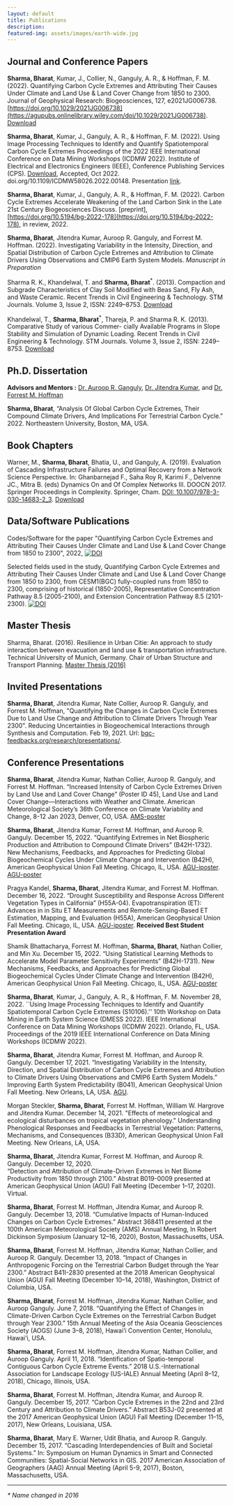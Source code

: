 ```yaml
---
layout: default
title: Publications 
description: 
featured-img: assets/images/earth-wide.jpg
---
```

## Journal and Conference Papers
**Sharma, Bharat**, Kumar, J., Collier, N., Ganguly, A. R., & Hoffman, F. M. (2022). Quantifying Carbon Cycle Extremes and Attributing Their Causes Under Climate and Land Use & Land Cover Change from 1850 to 2300. Journal of Geophysical Research: Biogeosciences, 127, e2021JG006738. [https://doi.org/10.1029/2021JG006738](https://agupubs.onlinelibrary.wiley.com/doi/10.1029/2021JG006738). [Download](./papers/Sharma_2022_CarbonExtremes_LULCC.pdf)

**Sharma, Bharat**, Kumar, J., Ganguly, A. R., & Hoffman, F. M. (2022).
Using Image Processing Techniques to Identify and Quantify Spatiotemporal Carbon Cycle Extremes
Proceedings of the 2022 IEEE International Conference on Data Mining Workshops (ICDMW 2022). 
Institute of Electrical and Electronics Engineers (IEEE), Conference Publishing Services (CPS). 
[Download](./papers/Sharma_2022_SpatioTemporalExtremes_ICDM.pdf), Accepted, Oct 2022. 
doi.org/10.1109/ICDMW58026.2022.00148.
Presentation [link](https://docs.google.com/presentation/d/1dqk7v7TJbtoGt4UzblRbH3VisS1Jn79duDdglGfubkY/edit?usp=sharing).

**Sharma, Bharat**, Kumar, J., Ganguly, A. R., & Hoffman, F. M. (2022).
Carbon Cycle Extremes Accelerate Weakening of the Land Carbon Sink in the Late 21st Century
Biogeosciences Discuss. [preprint], [https://doi.org/10.5194/bg-2022-178](https://doi.org/10.5194/bg-2022-178), in review, 2022.

**Sharma, Bharat**, Jitendra Kumar, Auroop R. Ganguly, and Forrest M. Hoffman. (2022).
Investigating Variability in the Intensity, Direction, and Spatial Distribution of Carbon Cycle Extremes and Attribution to Climate Drivers Using Observations and CMIP6 Earth System Models.
_Manuscript in Preparation_ 

Sharma R. K., Khandelwal, T. and **Sharma, Bharat**<sup>*</sup>. (2013). Compaction and Subgrade Characteristics of Clay
Soil Modified with Beas Sand, Fly Ash, and Waste Ceramic. Recent Trends in Civil Engineering & Technology.
STM Journals. Volume 3, Issue 2, ISSN: 2249–8753. 
[Download](./papers/Characteristic_paper_UG.pdf) <br>


Khandelwal, T., **Sharma, Bharat**<sup>*</sup>, Thareja, P. and Sharma R. K. (2013). Comparative Study of various Commer-
cially Available Programs in Slope Stability and Simulation of Dynamic Loading. Recent Trends in Civil Engineering
& Technology. STM Journals. Volume 3, Issue 2, ISSN: 2249–8753. 
[Download](./papers/Comparative_paper_UG.pdf) <br>


## Ph.D. Dissertation

**Advisors and Mentors :** <a href="https://coe.northeastern.edu/people/ganguly-auroop/" target="_blank">Dr. Auroop R. Ganguly</a>, <a href="https://www.ornl.gov/staff-profile/jitendra-kumar" target="_blank">Dr. Jitendra Kumar</a>, and <a href="https://www.climatemodeling.org/~forrest/" target="_blank">Dr. Forrest M. Hoffman</a>

**Sharma, Bharat**, “Analysis Of Global Carbon Cycle Extremes, Their Compound Climate Drivers, And Implications For Terrestrial Carbon Cycle.” 2022. Northeastern University, Boston, MA, USA. 


## Book Chapters

Warner, M., **Sharma, Bharat**, Bhatia, U., and Ganguly, A. (2019).
Evaluation of Cascading Infrastructure Failures and Optimal Recovery from a Network Science Perspective. 
In: Ghanbarnejad F., Saha Roy R, Karimi F., Delvenne JC., Mitra B. (eds) Dynamics On and Of Complex Networks III. DOOCN 2017. 
Springer Proceedings in Complexity. Springer, Cham. 
[DOI: 10.1007/978-3-030-14683-2_3](https://doi.org/10.1007/978-3-030-14683-2_3).
[Download](./papers/Warner_2019_Network.pdf)


## Data/Software Publications

Codes/Software for the paper "Quantifying Carbon Cycle Extremes and Attributing Their Causes Under Climate and Land Use & Land Cover Change from 1850 to 2300", 2022, [![DOI](https://zenodo.org/badge/413554760.svg)](https://zenodo.org/badge/latestdoi/413554760)

Selected fields used in the study, Quantifying Carbon Cycle Extremes and Attributing Their Causes Under Climate and Land Use & Land Cover Change from 1850 to 2300, from CESM1(BGC) fully-coupled runs from 1850 to 2300, comprising of historical (1850-2005), Representative Concentration Pathway 8.5 (2005-2100), and Extension Concentration Pathway 8.5 (2101-2300). [![DOI](https://zenodo.org/badge/DOI/10.5281/zenodo.5548153.svg)](https://doi.org/10.5281/zenodo.5548153)


## Master Thesis

Sharma, Bharat. (2016). Resilience in Urban Citie: An approach to study interaction between evacuation and
land use & transportation infrastructure. Technical University of Munich, Germany. Chair of Urban Structure and
Transport Planning.
[Master Thesis (2016)](./papers/Sharma_masterthesis_TUM_2016.pdf) <br>

## Invited Presentations
**Sharma, Bharat**, Jitendra Kumar, Nate Collier, Auroop R. Ganguly, and Forrest M. Hoffman, "Quantifying the Changes in Carbon Cycle Extremes Due to Land Use Change and Attribution to Climate Drivers Through Year 2300". Reducing Uncertainties in Biogeochemical Interactions through Synthesis and Computation. Feb 19, 2021. Url: [bgc-feedbacks.org/research/presentations/](https://www.bgc-feedbacks.org/research/presentations/Sharma_RUBISCO-SFA_20210219.pdf).


## Conference Presentations

**Sharma, Bharat**, Jitendra Kumar, Nathan Collier, Auroop R. Ganguly, and Forrest M. Hoffman.
“Increased Intensity of Carbon Cycle Extremes Driven by Land Use and Land Cover Change” (Poster ID 45),
Land Use and Land Cover Change—Interactions with Weather and Climate.
American Meteorological Society’s 36th Conference on Climate Variability and Change, 8-12 Jan 2023, Denver, CO, USA.
[AMS-poster](./papers/poster_ams23.pdf)

**Sharma, Bharat**, Jitendra Kumar, Forrest M. Hoffman, and Auroop R. Ganguly. 
December 15, 2022. 
“Quantifying Extremes in Net Biospheric Production and Attribution to Compound Climate Drivers” (B42H-1732).
New Mechanisms, Feedbacks, and Approaches for Predicting Global Biogeochemical Cycles Under Climate Change and Intervention (B42H), 
American Geophysical Union Fall Meeting. Chicago, IL, USA. 
[AGU-iposter](https://agu2022fallmeeting-agu.ipostersessions.com/default.aspx?s=80-06-58-73-5B-F3-2E-60-CF-02-2C-5A-F1-CD-4F-84&guestview=true).
[AGU-poster](./papers/Sharma_CCextremes_AGU_2022.pdf)

Pragya Kandel, **Sharma, Bharat**, Jitendra Kumar, and Forrest M. Hoffman. 
December 16, 2022. 
“Drought Susceptibility and Response Across Different Vegetation Types in California” (H55A-04).
Evapotranspiration (ET): Advances in in Situ ET Measurements and Remote-Sensing-Based ET Estimation, Mapping, and Evaluation (H55A), 
American Geophysical Union Fall Meeting. Chicago, IL, USA. 
[AGU-iposter](https://agu2022fallmeeting-agu.ipostersessions.com/?s=E8-CC-71-DA-76-92-8B-AF-03-5E-3C-EA-AD-A7-F7-84). **Received Best Student Presentation Award**

Shamik Bhattacharya, Forrest M. Hoffman, **Sharma, Bharat**, Nathan Collier, and Min Xu. 
December 15, 2022. 
“Using Statistical Learning Methods to Accelerate Model Parameter Sensitivity Experiments” (B42H-1731).
New Mechanisms, Feedbacks, and Approaches for Predicting Global Biogeochemical Cycles Under Climate Change and Intervention (B42H), 
American Geophysical Union Fall Meeting. Chicago, IL, USA. 
[AGU-poster](https://www.researchgate.net/publication/366528084_Using_Statistical_Learning_Methods_to_Accelerate_Model_Parameter_Sensitivity_Experiments)


**Sharma, Bharat**, Kumar, J., Ganguly, A. R., & Hoffman, F. M.
November 28, 2022.
``Using Image Processing Techniques to Identify and Quantify Spatiotemporal Carbon Cycle Extremes (S10106).''
10th Workshop on Data Mining in Earth System Science (DMESS 2022).
IEEE International Conference on Data Mining Workshops (ICDMW 2022).
Orlando, FL, USA.
Proceedings of the 2019 IEEE International Conference on Data Mining Workshops (ICDMW 2022).

**Sharma, Bharat**, Jitendra Kumar, Forrest M. Hoffman, and Auroop R. Ganguly. 
December 17, 2021. 
“Investigating Variability in the Intensity, Direction, and Spatial Distribution of Carbon Cycle Extremes and Attribution to Climate Drivers Using Observations and CMIP6 Earth System Models.” 
Improving Earth System Predictability (B041), 
American Geophysical Union Fall Meeting. New Orleans, LA, USA. 
[AGU](https://agu2021fallmeeting-agu.ipostersessions.com/default.aspx?s=71-89-8B-05-7E-BE-42-CF-33-5D-F5-8A-F4-6A-77-AC&guestview=true).

Morgan Steckler, **Sharma, Bharat**, Forrest M. Hoffman, William W. Hargrove and Jitendra Kumar. 
December 14, 2021. 
"Effects of meteorological and ecological disturbances on tropical vegetation phenology." 
Understanding Phenological Responses and Feedbacks in Terrestrial Vegetation: 
Patterns, Mechanisms, and Consequences (B33D), 
American Geophysical Union Fall Meeting. New Orleans, LA, USA.

**Sharma, Bharat**, Jitendra Kumar, Forrest M. Hoffman, and Auroop R. Ganguly. 
December 12, 2020.  
“Detection and Attribution of Climate-Driven Extremes in Net Biome Productivity from 1850 through 2100.” 
Abstrat B019-0009 presented at American Geophysical Union (AGU) Fall Meeting (December 1–17, 2020).  Virtual. 

**Sharma, Bharat**, Forrest M. Hoffman, Jitendra Kumar, and Auroop R. Ganguly. December 13, 2018. 
“Cumulative Impacts of Human-Induced Changes on Carbon Cycle Extremes.” 
Abstract 368411 presented at the 100th American Meteorological Society (AMS) Annual Meeting, 
In Robert Dickinson Symposium (January 12–16, 2020), Boston, Massachusetts, USA.

**Sharma, Bharat**, Forrest M. Hoffman, Jitendra Kumar, Nathan Collier, and Auroop R. Ganguly. 
December 13, 2018. 
“Impact of Changes in Anthropogenic Forcing on the Terrestrial Carbon Budget through the Year 2300.” 
Abstract B41I-2830 presented at the 2018 American Geophysical Union (AGU) Fall Meeting 
(December 10–14, 2018), Washington, District of Columbia, USA.

**Sharma, Bharat**, Forrest M. Hoffman, Jitendra Kumar, Nathan Collier, and Auroop Ganguly. June 7, 2018. 
“Quantifying the Effect of Changes in Climate-Driven Carbon Cycle Extremes on the Terrestrial Carbon Budget through Year 2300.” 
15th Annual Meeting of the Asia Oceania Geosciences Society (AOGS) (June 3–8, 2018), 
Hawai‘i Convention Center, Honolulu, Hawai‘i, USA.

**Sharma, Bharat**, Forrest M. Hoffman, Jitendra Kumar, Nathan Collier, and Auroop Ganguly.
April 11, 2018. 
“Identification of Spatio-temporal Contiguous Carbon Cycle Extreme Events.” 
2018 U.S.-International Association for Landscape Ecology (US-IALE) Annual Meeting (April 8–12, 2018), 
Chicago, Illinois, USA.

**Sharma, Bharat**, Forrest M. Hoffman, Jitendra Kumar, and Auroop R. Ganguly. 
December 15, 2017. 
“Carbon Cycle Extremes in the 22nd and 23rd Century and Attribution to Climate Drivers.”
Abstract B53J-02 presented at the 2017 American Geophysical Union (AGU) Fall Meeting (December 11–15, 2017), 
New Orleans, Louisiana, USA.

**Sharma, Bharat**, Mary E. Warner, Udit Bhatia, and Auroop R. Ganguly. 
December 15, 2017. 
“Cascading Interdependencies of Built and Societal Systems.”
In: Symposium on Human Dynamics in Smart and Connected Communities: Spatial-Social Networks in GIS.
2017 American Association of Geographers (AAG) Annual Meeting (April 5-9, 2017), 
Boston, Massachusetts, USA.


<hr>

_* Name changed in 2016_